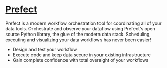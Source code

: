 # [Prefect](https://docs.prefect.io/latest/)

Prefect is a modern workflow orchestration tool for coordinating all of your data tools.
Orchestrate and observe your dataflow using Prefect's open source Python library, the glue of the modern data stack.
Scheduling, executing and visualizing your data workflows has never been easier!

* Design and test your workflow
* Execute code and keep data secure in your existing infrastructure
* Gain complete confidence with total oversight of your workflows
